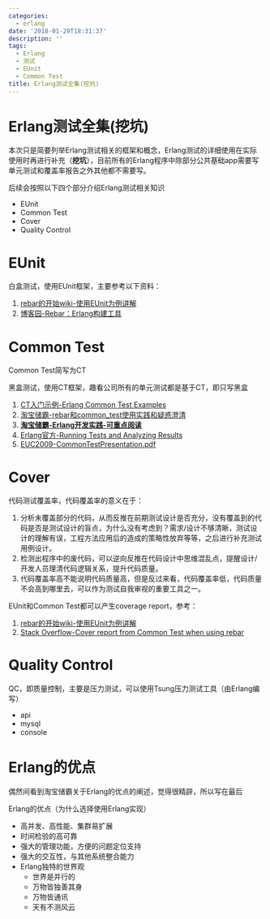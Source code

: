 ```yaml
---
categories:
  - erlang
date: '2018-01-29T18:31:37'
description: ''
tags:
  - Erlang
  - 测试
  - EUnit
  - Common Test
title: Erlang测试全集(挖坑)
---
```





# Erlang测试全集(挖坑)

本次只是简要列举Erlang测试相关的框架和概念，Erlang测试的详细使用在实际使用时再进行补充（**挖坑**），目前所有的Erlang程序中除部分公共基础app需要写单元测试和覆盖率报告之外其他都不需要写。

后续会按照以下四个部分介绍Erlang测试相关知识

- EUnit
- Common Test
- Cover
- Quality Control

<!--more-->

# EUnit

白盒测试，使用EUnit框架，主要参考以下资料：

1. [rebar的开始wiki-使用EUnit为例讲解](https://github.com/rebar/rebar/wiki/Getting-started)
2. [博客园-Rebar：Erlang构建工具](https://www.cnblogs.com/panfeng412/archive/2011/08/14/compile-erlang-with-rebar.html)

# Common Test

Common Test简写为CT

黑盒测试，使用CT框架，趣看公司所有的单元测试都是基于CT，即只写黑盒

1. [CT入门示例-Erlang Common Test Examples](https://github.com/Eonblast/Trinity)
2. [淘宝储霸-rebar和common_test使用实践和疑惑澄清](http://blog.yufeng.info/archives/1711)
3. [**淘宝储霸-Erlang开发实践-可重点阅读**](https://www.google.com/url?q=http://blog.yufeng.info/wp-content/uploads/2009/11/Erlang%25E5%25BC%2580%25E5%258F%2591%25E5%25AE%259E%25E8%25B7%25B5.pptx&sa=U&ved=0ahUKEwjBzo-OxvLYAhVXHGMKHZuNAzQQFggTMAU&client=internal-uds-cse&cx=011994216034381653247:b54vq7hrjse&usg=AOvVaw0WIFSQAi_m-43HdKJGEZcl)
4. [Erlang官方-Running Tests and Analyzing Results](https://www.erlang.org/doc/apps/common_test/run_test_chapter.html)
5. [EUC2009-CommonTestPresentation.pdf](http://www.erlang-factory.com/upload/presentations/204/EUC2009-CommonTestPresentation.pdf)

# Cover

代码测试覆盖率，代码覆盖率的意义在于：

1. 分析未覆盖部分的代码，从而反推在前期测试设计是否充分，没有覆盖到的代码是否是测试设计的盲点，为什么没有考虑到？需求/设计不够清晰，测试设计的理解有误，工程方法应用后的造成的策略性放弃等等，之后进行补充测试用例设计。
2. 检测出程序中的废代码，可以逆向反推在代码设计中思维混乱点，提醒设计/开发人员理清代码逻辑关系，提升代码质量。
3. 代码覆盖率高不能说明代码质量高，但是反过来看，代码覆盖率低，代码质量不会高到哪里去，可以作为测试自我审视的重要工具之一。

EUnit和Common Test都可以产生coverage report，参考：

1. [rebar的开始wiki-使用EUnit为例讲解](https://github.com/rebar/rebar/wiki/Getting-started)
2. [Stack Overflow-Cover report from Common Test when using rebar](https://stackoverflow.com/questions/28969405/cover-report-from-common-test-when-using-rebar)

# Quality Control

QC，即质量控制，主要是压力测试，可以使用Tsung压力测试工具（由Erlang编写）

- api
- mysql
- console


# Erlang的优点

偶然间看到淘宝储霸关于Erlang的优点的阐述，觉得很精辟，所以写在最后

Erlang的优点（为什么选择使用Erlang实现）

- 高并发、高性能、集群易扩展
- 时间检验的高可靠
- 强大的管理功能，方便的问题定位支持
- 强大的交互性，与其他系统整合能力
- Erlang独特的世界观
  - 世界是并行的
  - 万物皆独善其身
  - 万物皆通讯
  - 天有不测风云